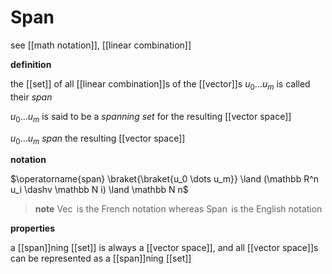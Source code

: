 # Span

see [[math notation]], [[linear combination]]

**definition**

the [[set]] of all [[linear combination]]s of the [[vector]]s $u_0 \dots u_m$ is called their _span_

$u_0 \dots u_m$ is said to be a _spanning set_ for the resulting [[vector space]]

$u_0 \dots u_m$ _span_ the resulting [[vector space]]

**notation**

$\operatorname{span} \braket{\braket{u_0 \dots u_m}} \land (\mathbb R^n u_i \dashv \mathbb N i) \land \mathbb N n$

> **note** $\operatorname{Vec}$ is the French notation whereas $\operatorname{Span}$ is the English notation

**properties**

a [[span]]ning [[set]] is always a [[vector space]], and all [[vector space]]s can be represented as a [[span]]ning [[set]]
